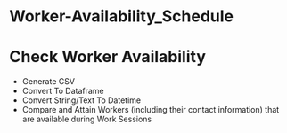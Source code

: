 # Worker-Availability_Schedule

<H1> Check Worker Availability</H1>
<ul>
<li>
Generate CSV
</li><li>
Convert To Dataframe
</li><li>
Convert String/Text To Datetime
</li><li>
Compare and Attain Workers (including their contact information) that are available during Work Sessions
</li>
